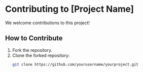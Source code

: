 # Contributing to [Project Name]

We welcome contributions to this project!

## How to Contribute

1. Fork the repository.
2. Clone the forked repository:
   ```bash
   git clone https://github.com/yourusername/yourproject.git
   ```
